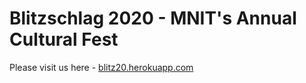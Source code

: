 # Blitzschlag 2020 - MNIT's Annual Cultural Fest
Please visit us here -
[blitz20.herokuapp.com](https://blitz20.herokuapp.com)

